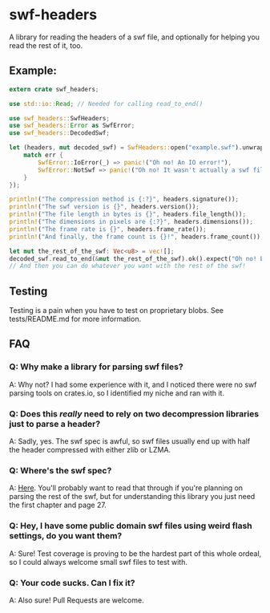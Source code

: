 # swf-headers

A library for reading the headers of a swf file, and optionally for helping you read the rest of it, too.

## Example:

```rust
extern crate swf_headers;

use std::io::Read; // Needed for calling read_to_end()

use swf_headers::SwfHeaders;
use swf_headers::Error as SwfError;
use swf_headers::DecodedSwf;

let (headers, mut decoded_swf) = SwfHeaders::open("example.swf").unwrap_or_else(|err| {
    match err {
        SwfError::IoError(_) => panic!("Oh no! An IO error!"),
        SwfError::NotSwf => panic!("Oh no! It wasn't actually a swf file!")
    }
});

println!("The compression method is {:?}", headers.signature());
println!("The swf version is {}", headers.version());
println!("The file length in bytes is {}", headers.file_length());
println!("The dimensions in pixels are {:?}", headers.dimensions());
println!("The frame rate is {}", headers.frame_rate());
println!("And finally, the frame count is {}!", headers.frame_count());

let mut the_rest_of_the_swf: Vec<u8> = vec![];
decoded_swf.read_to_end(&mut the_rest_of_the_swf).ok().expect("Oh no! Error reading!");
// And then you can do whatever you want with the rest of the swf!
```

## Testing

Testing is a pain when you have to test on proprietary blobs. See tests/README.md for more information.

## FAQ

### Q: Why make a library for parsing swf files?

A: Why not? I had some experience with it, and I noticed there were no swf parsing tools on crates.io, so I identified my niche and ran with it.

### Q: Does this *really* need to rely on two decompression libraries just to parse a header?

A: Sadly, yes. The swf spec is awful, so swf files usually end up with half the header compressed with either zlib or LZMA.

### Q: Where's the swf spec?

A: [Here](https://www.adobe.com/content/dam/Adobe/en/devnet/swf/pdf/swf-file-format-spec.pdf). You'll probably want to read that through if you're planning on parsing the rest of the swf, but for understanding this library you just need the first chapter and page 27.

### Q: Hey, I have some public domain swf files using weird flash settings, do you want them?

A: Sure! Test coverage is proving to be the hardest part of this whole ordeal, so I could always welcome small swf files to test with.

### Q: Your code sucks. Can I fix it?

A: Also sure! Pull Requests are welcome.
